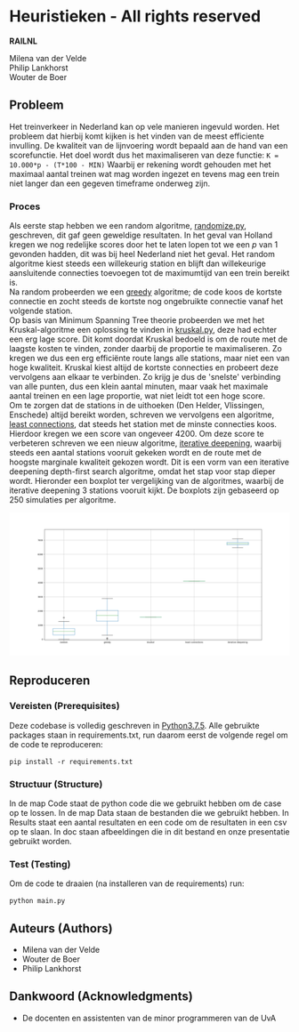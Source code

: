 # Heuristieken - All rights reserved

__RAILNL__

Milena van der Velde  
Philip Lankhorst  
Wouter de Boer  

## Probleem

Het treinverkeer in Nederland kan op vele manieren ingevuld worden. Het probleem dat hierbij komt kijken is het vinden van de meest efficiente invulling. De kwaliteit van de lijnvoering wordt bepaald aan de hand van een scorefunctie. Het doel wordt dus het maximaliseren van deze functie: ```K = 10.000*p - (T*100 - MIN)``` Waarbij er rekening wordt gehouden met het maximaal aantal treinen wat mag worden ingezet en tevens mag een trein niet langer dan een gegeven timeframe onderweg zijn.
 
### Proces

Als eerste stap hebben we een random algoritme, [randomize.py](code/algorithms/randomize.py), geschreven, dit gaf geen geweldige resultaten. In het geval van Holland kregen we nog redelijke scores door het te laten lopen tot we een _p_ van 1 gevonden hadden, dit was bij heel Nederland niet het geval. Het random algoritme kiest steeds een willekeurig station en blijft dan willekeurige aansluitende connecties toevoegen tot de maximumtijd van een trein bereikt is.  
Na random probeerden we een [greedy](code/algorithms/greedy.py) algoritme; de code koos de kortste connectie en zocht steeds de kortste nog ongebruikte connectie vanaf het volgende station.  
Op basis van Minimum Spanning Tree theorie probeerden we met het Kruskal-algoritme een oplossing te vinden in [kruskal.py](code/algorithms/kruskal.py), deze had echter een erg lage score. Dit komt doordat Kruskal bedoeld is om de route met de laagste kosten te vinden, zonder daarbij de proportie te maximaliseren. Zo kregen we dus een erg efficiënte route langs alle stations, maar niet een van hoge kwaliteit. Kruskal kiest altijd de kortste connecties en probeert deze vervolgens aan elkaar te verbinden. Zo krijg je dus de 'snelste' verbinding van alle punten, dus een klein aantal minuten, maar vaak het maximale aantal treinen en een lage proportie, wat niet leidt tot een hoge score.  
Om te zorgen dat de stations in de uithoeken (Den Helder, Vlissingen, Enschede) altijd bereikt worden, schreven we vervolgens een algoritme, [least connections](code/algorithms/leastconnections.py), dat steeds het station met de minste connecties koos. Hierdoor kregen we een score van ongeveer 4200. Om deze score te verbeteren schreven we een nieuw algoritme, [iterative deepening](code/algorithms/iterativedeepening.py), waarbij steeds een aantal stations vooruit gekeken wordt en de route met de hoogste marginale kwaliteit gekozen wordt. Dit is een vorm van een iterative deepening depth-first search algoritme, omdat het stap voor stap dieper wordt. Hieronder een boxplot ter vergelijking van de algoritmes, waarbij de iterative deepening 3 stations vooruit kijkt. De boxplots zijn gebaseerd op 250 simulaties per algoritme. 

![Vergelijking van vijf methodes.](doc/vergelijking.png)

## Reproduceren

### Vereisten (Prerequisites)

Deze codebase is volledig geschreven in [Python3.7.5](https://www.python.org/downloads/). Alle gebruikte packages staan in requirements.txt, run daarom eerst de volgende regel om de code te reproduceren:

```
pip install -r requirements.txt
```

### Structuur (Structure)

In de map Code staat de python code die we gebruikt hebben om de case op te lossen. In de map Data staan de bestanden die we gebruikt hebben. In Results staat een aantal resultaten en een code om de resultaten in een csv op te slaan. In doc staan afbeeldingen die in dit bestand en onze presentatie gebruikt worden.

### Test (Testing)

Om de code te draaien (na installeren van de requirements) run:

```
python main.py
```

## Auteurs (Authors)

* Milena van der Velde
* Wouter de Boer
* Philip Lankhorst

## Dankwoord (Acknowledgments)

* De docenten en assistenten van de minor programmeren van de UvA
